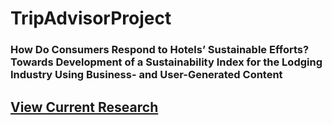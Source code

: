 # TripAdvisorProject
### How Do Consumers Respond to Hotels’ Sustainable Efforts? Towards Development of a Sustainability Index for the Lodging Industry Using Business- and User-Generated Content

## [View Current Research ]([https://pages.github.com/](https://docs.google.com/document/d/1RWOHfhIIER-9Csr7m82oma_vKtsxGHcYr1r2qJ5GXrA/edit?usp=sharing)https://docs.google.com/document/d/1RWOHfhIIER-9Csr7m82oma_vKtsxGHcYr1r2qJ5GXrA/edit?usp=sharing)
